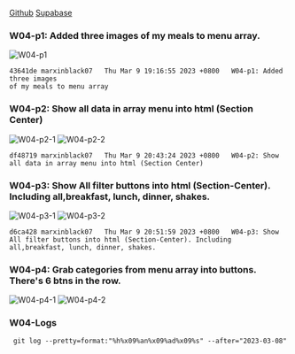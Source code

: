 [Github](https://github.com/marxinblack07/1112-1N-js-demo-211410146)
[Supabase](https://app.supabase.com/project/lkzqmneikhvduesdatyd/storage/buckets/demo-46)

### W04-p1: Added three images of my meals to menu array.

![W04-p1](https://lkzqmneikhvduesdatyd.supabase.co/storage/v1/object/public/demo-46/md_1N_img/w4/w04-1.png?t=2023-03-09T11%3A15%3A20.360Z)

```
43641de marxinblack07   Thu Mar 9 19:16:55 2023 +0800   W04-p1: Added three images 
of my meals to menu array
```

### W04-p2: Show all data in array menu into html (Section Center)

![W04-p2-1](https://lkzqmneikhvduesdatyd.supabase.co/storage/v1/object/public/demo-46/md_1N_img/w4/w04-2-1.png?t=2023-03-09T12%3A41%3A55.721Z)
![W04-p2-2](https://lkzqmneikhvduesdatyd.supabase.co/storage/v1/object/public/demo-46/md_1N_img/w4/w04-2-1.png?t=2023-03-09T12%3A41%3A55.721Z)

```
df48719 marxinblack07   Thu Mar 9 20:43:24 2023 +0800   W04-p2: Show all data in array menu into html (Section Center)
```

### W04-p3: Show All filter buttons into html (Section-Center). Including all,breakfast, lunch, dinner, shakes.

![W04-p3-1](https://lkzqmneikhvduesdatyd.supabase.co/storage/v1/object/public/demo-46/md_1N_img/w4/w04-p3-1.png?t=2023-03-09T12%3A50%3A56.773Z)
![W04-p3-2](https://lkzqmneikhvduesdatyd.supabase.co/storage/v1/object/public/demo-46/md_1N_img/w4/w04-p3-1.png?t=2023-03-09T12%3A50%3A56.773Z)

```
d6ca428 marxinblack07   Thu Mar 9 20:51:59 2023 +0800   W04-p3: Show All filter buttons into html (Section-Center). Including all,breakfast, lunch, dinner, shakes.
```

### W04-p4: Grab categories from menu array into buttons. There's 6 btns in the row.
![W04-p4-1](https://lkzqmneikhvduesdatyd.supabase.co/storage/v1/object/public/demo-46/md_1N_img/w4/w04-p4-1.png)
![W04-p4-2](https://lkzqmneikhvduesdatyd.supabase.co/storage/v1/object/public/demo-46/md_1N_img/w4/w04-p4-2.png?t=2023-03-09T13%3A18%3A14.986Z)

### W04-Logs

```
 git log --pretty=format:"%h%x09%an%x09%ad%x09%s" --after="2023-03-08"
```